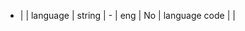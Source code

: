   * |      |  language     | string  | -              |   eng         | No                | language code          |  |
